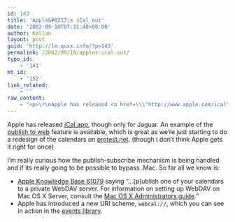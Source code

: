```yaml
---
id: 143
title: 'Apple&#8217;s iCal out'
date: '2002-09-10T07:31:48+00:00'
author: Kellan
layout: post
guid: 'http://lm.quxx.info/?p=143'
permalink: /2002/09/10/apples-ical-out/
typo_id:
    - '141'
mt_id:
    - '152'
link_related:
    - ''
raw_content:
    - "<p>\r\nApple has released <a href=\\\"http://www.apple.com/ical\\\">iCal.app</a>, though only for Jaguar.  An example of the <a href=\\\"http://ical.mac.com/WebObjects/iCal.woa/1/wa/default?wosid=JYUwiNB36W1ZNRJjICJK90&d=10&u=hungerf3&v=0&y=2002&m=8&n=Work32Schedule.ics\\\">publish to web</a> feature is available, which is great as we\\'re just starting to do a redesign of the calendars on <a href=\\\"http://protest.net\\\">protest.net</a>. (though I don\\'t think Apple gets it right for once)  \r\n<p>\r\nI\\'m really curious how the publish-subscribe mechanism is being handled and if its really going to be possible to bypass .Mac.  So far all we know is:   \r\n<ul>\r\n<li><a href=\\\"http://docs.info.apple.com/article.html?artnum=61709#faq3\\\">Apple Knowledge Base 61079</a> saying \\\"...[p]ublish one of your calendars to a private WebDAV server. For information on setting up WebDAV on Mac OS X Server, consult the \r\n<a href=\\\"http://docs.info.apple.com/article.html?artnum=122015\\\">Mac OS X Administrators guide</a>.\\\"</li>\r\n<li> Apple has introduced a new URI scheme, <code>webcal://</code>, which you can see in action in the <a href=\\\"http://www.apple.com/ical/library\\\">events library</a>.</li>\r\n</ul>\r\n</p>"
---
```


Apple has released [iCal.app](http://www.apple.com/ical), though only for Jaguar. An example of the [publish to web](http://ical.mac.com/WebObjects/iCal.woa/1/wa/default?wosid=JYUwiNB36W1ZNRJjICJK90&d=10&u=hungerf3&v=0&y=2002&m=8&n=Work32Schedule.ics) feature is available, which is great as we’re just starting to do a redesign of the calendars on [protest.net](http://protest.net). (though I don’t think Apple gets it right for once)

I’m really curious how the publish-subscribe mechanism is being handled and if its really going to be possible to bypass .Mac. So far all we know is:

- [Apple Knowledge Base 61079](http://docs.info.apple.com/article.html?artnum=61709#faq3) saying “…\[p\]ublish one of your calendars to a private WebDAV server. For information on setting up WebDAV on Mac OS X Server, consult the [Mac OS X Administrators guide](http://docs.info.apple.com/article.html?artnum=122015).”
- Apple has introduced a new URI scheme, `webcal://`, which you can see in action in the [events library](http://www.apple.com/ical/library).